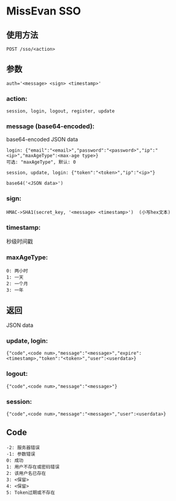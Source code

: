 # MissEvan SSO

## 使用方法

```
POST /sso/<action>
```

## 参数

```
auth='<message> <sign> <timestamp>'
```

### action:

```
session, login, logout, register, update
```

### message (base64-encoded):

base64-encoded JSON data

```
login: {"email":"<email>","password":"<password>","ip":"<ip>","maxAgeType":<max-age type>}
可选: "maxAgeType", 默认: 0

session, update, login: {"token":"<token>","ip":"<ip>"}

base64('<JSON data>')
```

### sign:

```
HMAC->SHA1(secret_key, '<message> <timestamp>')  (小写hex文本)
```

### timestamp:

秒级时间戳

### maxAgeType:

```
0: 两小时
1: 一天
2: 一个月
3: 一年
```

## 返回

JSON data

### update, login:

```
{"code",<code num>,"message":"<message>","expire":<timestamp>,"token":"<token>","user":<userdata>}
```

### logout:

```
{"code",<code num>,"message":"<message>"}
```

### session:

```
{"code",<code num>,"message":"<message>","user":<userdata>}
```

## Code

```
-2: 服务器错误
-1: 参数错误
0: 成功
1: 用户不存在或密码错误
2: 该用户名已存在
3: <保留>
4: <保留>
5: Token过期或不存在
```
